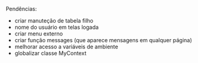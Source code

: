 Pendências:
- criar manuteção de tabela filho
- nome do usuário em telas logada
- criar menu externo
- criar função messages (que aparece mensagens em qualquer página)
- melhorar acesso a variáveis de ambiente
- globalizar classe MyContext
